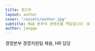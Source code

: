 ```yaml
---
title: 장근우
layout: author
cover: "/assets/author.jpg"
subtitle: R&D 본부의 콘텐츠를 책임집니다 :D
author: janggw
---
```


경영본부 경영지원팀 채용, HR 담당